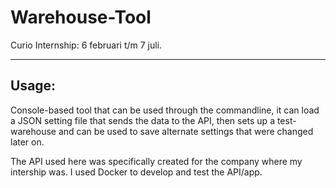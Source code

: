 # Warehouse-Tool
Curio Internship: 6 februari t/m 7 juli.
***
## Usage:
Console-based tool that can be used through the commandline, it can load a JSON setting file that sends the data to the API, 
then sets up a test-warehouse and can be used to save alternate settings that were changed later on.

The API used here was specifically created for the company where my intership was. I used Docker to develop and test the API/app.
